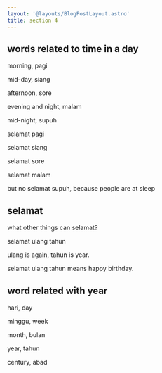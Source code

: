 ```yaml
---
layout: '@layouts/BlogPostLayout.astro'
title: section 4
---
```


## words related to time in a day
morning, pagi

mid-day, siang

afternoon, sore

evening and night, malam

mid-night, supuh

selamat pagi

selamat siang

selamat sore

selamat malam

but no selamat supuh, because people are at sleep

## selamat
what other things can selamat?

selamat ulang tahun

ulang is again, tahun is year. 

selamat ulang tahun means happy birthday.

## word related with year
hari, day

minggu, week

month, bulan

year, tahun

century, abad